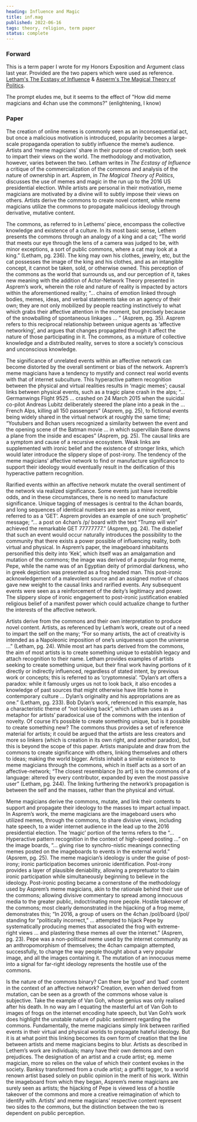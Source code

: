 ```yaml
---
heading: Influence and Magic
title: inf.mag
published: 2022-06-16
tags: theory, religion, term paper
status: complete
---
```


### Forward
This is a term paper I wrote for my Honors Exposition and Argument class last year. Provided are the two papers which were used as reference.
[Letham's The Ecstasy of Influence](https://harpers.org/archive/2007/02/the-ecstasy-of-influence/) & [Asperm's The Magical Theory of Politics](https://online.ucpress.edu/nr/article/23/4/15/107331/The-Magical-Theory-of-PoliticsMemes-Magic-and-the).

The prompt eludes me, but it seems to the effect of "How did meme magicians and 4chan use the commons?" (enlightening, I know)

### Paper
The creation of online memes is commonly seen as an inconsequential act, but once a malicious motivation is introduced, popularity becomes a large-scale propaganda operation to subtly influence the meme’s audience. Artists and ‘meme magicians’ share in their purpose of creation; both seek to impart their views on the world. The methodology and motivation, however, varies between the two. Letham writes in _The Ecstasy of Influence_ a critique of the commercialization of the commons and analysis of the nature of ownership in art. Asprem, in _The Magical Theory of Politics_, discusses the use of memes and magic in the run up to the 2016 US presidential election. While artists are personal in their motivation, meme magicians are motivated by a divine will to subtly impose their views on others. Artists derive the commons to create novel content, while meme magicians utilize the commons to propagate malicious ideology through derivative, mutative content.

The commons, as referred to in Lethems’ piece, encompass the collective knowledge and existence of a culture. In its most basic sense, Lethem presents the commons through an analogy of a king and a cat; “The world that meets our eye through the lens of a camera was judged to be, with minor exceptions, a sort of public commons, where a cat may look at a king.” (Letham, pg. 236). The king may own his clothes, jewelry, etc, but the cat possesses the image of the king and his clothes, and as an intangible concept, it cannot be taken, sold, or otherwise owned. This perception of the commons as the world that surrounds us, and our perception of it, takes new meaning with the addition of Actor-Network Theory presented in Asprem’s work, wherein the role and nature of reality is impacted by actors within the aforementioned reality; “... chains of emotion linked through bodies, memes, ideas, and verbal statements take on an agency of their own; they are not only mobilized by people reacting instinctively to what which grabs their affective attention in the moment, but precisely because of the snowballing of spontaneous linkages ... ” (Asprem, pg. 35). Asprem refers to this reciprocal relationship between unique agents as ‘affective networking’, and argues that changes propagated through it affect the nature of those participating in it. The commons, as a mixture of collective knowledge and a distributed reality, serves to store a society’s conscious and unconscious knowledge.

The significance of unrelated events within an affective network can become distorted by the overall sentiment or bias of the network. Asprem’s meme magicians have a tendency to mystify and connect real world events with that of internet subculture. This hyperactive pattern recognition between the physical and virtual realities results in ‘magic memes’; causal links between physical events, such as a tragic plane crash in the alps; “... Germanwings Flight 9525 … crashed on 24 March 2015 when the suicidal co-pilot Andreas Lubitz deliberately steered the plane into a peak in the … French Alps, killing all 150 passengers” (Asprem, pg. 25), to fictional events being widely shared in the virtual network at roughly the same time; “Youtubers and 8chan users recognized a similarity between the event and the opening scene of the Batman movie … in which supervillain Bane downs a plane from the inside and escapes” (Asprem, pg. 25). The causal links are a symptom and cause of a recursive ecosystem. Weak links are supplemented with ironic belief and the existence of stronger links, which would later introduce the slippery slope of post-irony. The tendency of the meme magicians’ affective network to find or manufacture significance to support their ideology would eventually result in the deification of this hyperactive pattern recognition.

Rarified events within an affective network mutate the overall sentiment of the network via realized significance. Some events just have incredible odds, and in these circumstances, there is no need to manufacture significance. Unique tagging of messages is central to the 4chan boards, and long sequences of identical numbers are seen as a minor event, referred to as a ‘GET’. Asprem provides an example of one such ‘prophetic’ message; “... a post on 4chan’s /p/ board with the text “Trump will win” achieved the remarkable GET 77777777.” (Asprem, pg. 24). The disbelief that such an event would occur naturally introduces the possibility to the community that there exists a power possible of influencing reality, both virtual and physical. In Asprem’s paper, the imageboard inhabitants personified this deity into ‘Kek’, which itself was an amalgamation and mutation of the commons; the image was derived of a popular frog meme, Pepe, while the name was of an Egyptian deity of primordial darkness, who in greek depiction was presented as a frog headed man. This post-ironic acknowledgement of a malevolent source and an assigned motive of chaos gave new weight to the causal links and rarified events. Any subsequent events were seen as a reinforcement of the deity’s legitimacy and power. The slippery slope of ironic engagement to post-ironic justification enabled religious belief of a manifest power which could actualize change to further the interests of the affective network.

Artists derive from the commons and their own interpretation to produce novel content. Artists, as referenced by Letham’s work, create out of a need to impart the self on the many; “For so many artists, the act of creativity is intended as a Napoleonic imposition of one’s uniqueness upon the universe …” (Letham, pg. 24). While most art has parts derived from the commons, the aim of most artists is to create something unique to establish legacy and attach recognition to their name. Letham provides examples of artists seeking to create something unique, but their final work having portions of it directly or indirectly influenced, regardless of stated intent, by previous work or concepts; this is referred to as ‘cryptomnesia’. “Dylan’s art offers a paradox: while it famously urges us not to look back, it also encodes a knowledge of past sources that might otherwise have little home in contemporary culture … Dylan’s originality and his appropriations are as one.” (Letham, pg. 233). Bob Dylan’s work, referenced in this example, has a characteristic theme of “not looking back”, which Letham uses as a metaphor for artists’ paradoxical use of the commons with the intention of novelty. Of course it’s possible to create something unique, but is it possible to create something new? The commons thus provides a set of reference material for artists; it could be argued that the artists are less creators and more so linkers (which is creation in its own right, and another paradox), but this is beyond the scope of this paper. Artists manipulate and draw from the commons to create significance with others, linking themselves and others to ideas; making the world bigger. Artists inhabit a similar existence to meme magicians through the commons, which in itself acts as a sort of an affective-network; “The closest resemblance [to art] is to the commons of a language: altered by every contributor, expanded by even the most passive user” (Letham, pg. 244). The linking furthering the network’s propagation is between the self and the masses, rather than the physical and virtual.

Meme magicians derive the commons, mutate, and link their contents to support and propagate their ideology to the masses to impart actual impact. In Asprem’s work, the meme magicians are the imageboard users who utilized memes, through the commons, to share divisive views, including hate speech, to a wider internet audience in the lead up to the 2016 presidential election. The ‘magic’ portion of the terms refers to the “... Hyperactive pattern recognition in the context of high-speed posting …” on the image boards, “... giving rise to synchro-nistic meanings connecting memes posted on the imageboards to events in the external world.” (Apsrem, pg. 25). The meme magician’s ideology is under the guise of post-irony; ironic participation becomes unironic identification. Post-irony provides a layer of plausible deniability, allowing a prepretuator to claim ironic participation while simultaneously beginning to believe in the ideology. Post-ironic posting became a cornerstone of the methodology used by Asprem’s meme magicians, akin to the rationale behind their use of the commons; allowing divisive commentary to spread among innocuous media to the greater public, indoctrinating more people. Hostile takeover of the commons; most clearly demonstrated in the hijacking of a frog meme, demonstrates this; “In 2016, a group of users on the 4chan /pol/board (/pol/ standing for “politically incorrect,” ... attempted to hijack Pepe by systematically producing memes that associated the frog with extreme-right views … and plastering these memes all over the internet.” (Asprem, pg. 23). Pepe was a non-political meme used by the internet community as an anthropomorphism of themselves; the 4chan campaign attempted, successfully, to change the way people thought about a very popular image, and all the images containing it. The mutation of an innocuous meme into a signal for far-right ideology represents the hostile use of the commons.

Is the nature of the commons binary? Can there be ‘good’ and ‘bad’ content in the context of an affective network? Creation, even when derived from mutation, can be seen as a growth of the commons whose value is subjective. Take the example of Van Goh, whose genius was only realised after his death. In no way am I equating the masterful art of Van Goh to images of frogs on the internet encoding hate speech, but Van Goh’s work does highlight the unstable nature of public sentiment regarding the commons. Fundamentally, the meme magicians simply link between rarified events in their virtual and physical worlds to propagate hateful ideology. But it is at what point this linking becomes its own form of creation that the line between artists and meme magicians begins to blur. Artists as described in Lethem’s work are individuals; many have their own demons and own prejudices. The designation of an artist and a crude artist; eg. meme magician, more so relies on the value of which their content evokes in the society. Banksy transformed from a crude artist; a graffiti tagger, to a world renown artist based solely on public opinion in the merit of his work. Within the imageboard from which they began, Asprem’s meme magicians are surely seen as artists; the hijacking of Pepe is viewed less of a hostile takeover of the commons and more a creative reimagination of which to identify with. Artists’ and meme magicians' respective content represent two sides to the commons, but the distinction between the two is dependent on public perception.
